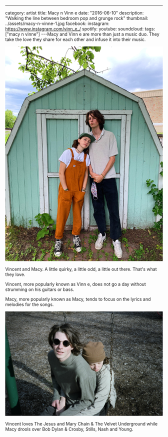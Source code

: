 ---

category: artist
title: Macy n Vinn e
date: "2016-06-10"
description: "Walking the line between bedroom pop and grunge rock"
thumbnail: ../assets/macy-n-vinne-1.jpg
facebook:
instagram: https://www.instagram.com/vinn_e_/
spotify:
youtube:
soundcloud:
tags: ["macy n vinne"]
---Macy and Vinn e are more than just a music duo. They take the love they share for each other and infuse it into their music.

![Macy and Vinn e](../assets/macy-n-vinne-3.jpg)

Vincent and Macy. A little quirky, a little odd, a little out there. That's what they love.

Vincent, more popularly known as Vinn e, does not go a day without strumming on his guitars or bass.

Macy, more popularly known as Macy, tends to focus on the lyrics and melodies for the songs.

![Macy and Vinn e](../assets/macy-n-vinne-2.jpg)

Vincent loves The Jesus and Mary Chain & The Velvet Underground while Macy drools over Bob Dylan & Crosby, Stills, Nash and Young.
